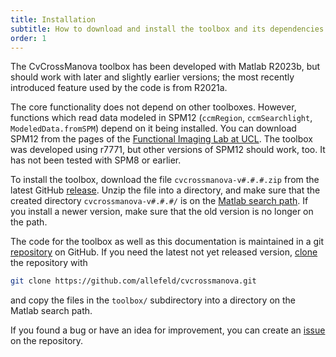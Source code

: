 ```yaml
---
title: Installation
subtitle: How to download and install the toolbox and its dependencies
order: 1
---
```


The CvCrossManova toolbox has been developed with Matlab R2023b, but should work with later and slightly earlier versions; the most recently introduced feature used by the code is from R2021a.

The core functionality does not depend on other toolboxes. However, functions which read data modeled in SPM12 (`ccmRegion`, `ccmSearchlight`, `ModeledData.fromSPM`) depend on it being installed. You can download SPM12 from the pages of the [Functional Imaging Lab at UCL](https://www.fil.ion.ucl.ac.uk/spm/software/spm12/). The toolbox was developed using r7771, but other versions of SPM12 should work, too. It has not been tested with SPM8 or earlier.

To install the toolbox, download the file `cvcrossmanova-v#.#.#.zip` from the latest GitHub [release](https://github.com/allefeld/cvcrossmanova/releases). Unzip the file into a directory, and make sure that the created directory `cvcrossmanova-v#.#.#/` is on the [Matlab search path](https://www.mathworks.com/help/matlab/matlab_env/what-is-the-matlab-search-path.html). If you install a newer version, make sure that the old version is no longer on the path.

The code for the toolbox as well as this documentation is maintained in a git [repository](https://github.com/allefeld/cvcrossmanova) on GitHub. If you need the latest not yet released version, [clone](https://git-scm.com/book/en/v2/Git-Basics-Getting-a-Git-Repository) the repository with
```bash
git clone https://github.com/allefeld/cvcrossmanova.git
```
and copy the files in the `toolbox/` subdirectory into a directory on the Matlab search path.

If you found a bug or have an idea for improvement, you can create an [issue](https://github.com/allefeld/cvcrossmanova/issues) on the repository.